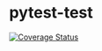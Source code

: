 # pytest-test
[![Coverage Status](https://coveralls.io/repos/github/zeropointsix/pytest-test/badge.svg?branch=main)](https://coveralls.io/github/zeropointsix/pytest-test?branch=main)
